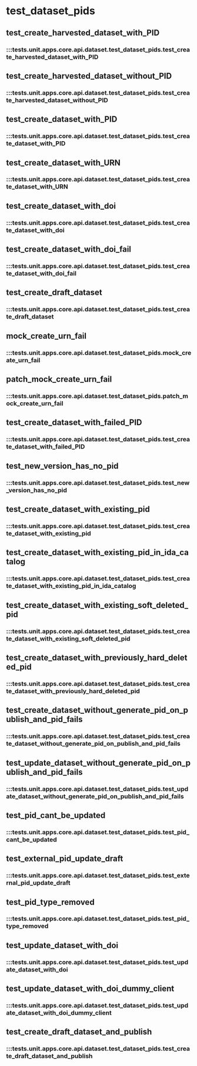 # test_dataset_pids

## test_create_harvested_dataset_with_PID

### :::tests.unit.apps.core.api.dataset.test_dataset_pids.test_create_harvested_dataset_with_PID

## test_create_harvested_dataset_without_PID

### :::tests.unit.apps.core.api.dataset.test_dataset_pids.test_create_harvested_dataset_without_PID

## test_create_dataset_with_PID

### :::tests.unit.apps.core.api.dataset.test_dataset_pids.test_create_dataset_with_PID

## test_create_dataset_with_URN

### :::tests.unit.apps.core.api.dataset.test_dataset_pids.test_create_dataset_with_URN

## test_create_dataset_with_doi

### :::tests.unit.apps.core.api.dataset.test_dataset_pids.test_create_dataset_with_doi

## test_create_dataset_with_doi_fail

### :::tests.unit.apps.core.api.dataset.test_dataset_pids.test_create_dataset_with_doi_fail

## test_create_draft_dataset

### :::tests.unit.apps.core.api.dataset.test_dataset_pids.test_create_draft_dataset

## mock_create_urn_fail

### :::tests.unit.apps.core.api.dataset.test_dataset_pids.mock_create_urn_fail

## patch_mock_create_urn_fail

### :::tests.unit.apps.core.api.dataset.test_dataset_pids.patch_mock_create_urn_fail

## test_create_dataset_with_failed_PID

### :::tests.unit.apps.core.api.dataset.test_dataset_pids.test_create_dataset_with_failed_PID

## test_new_version_has_no_pid

### :::tests.unit.apps.core.api.dataset.test_dataset_pids.test_new_version_has_no_pid

## test_create_dataset_with_existing_pid

### :::tests.unit.apps.core.api.dataset.test_dataset_pids.test_create_dataset_with_existing_pid

## test_create_dataset_with_existing_pid_in_ida_catalog

### :::tests.unit.apps.core.api.dataset.test_dataset_pids.test_create_dataset_with_existing_pid_in_ida_catalog

## test_create_dataset_with_existing_soft_deleted_pid

### :::tests.unit.apps.core.api.dataset.test_dataset_pids.test_create_dataset_with_existing_soft_deleted_pid

## test_create_dataset_with_previously_hard_deleted_pid

### :::tests.unit.apps.core.api.dataset.test_dataset_pids.test_create_dataset_with_previously_hard_deleted_pid

## test_create_dataset_without_generate_pid_on_publish_and_pid_fails

### :::tests.unit.apps.core.api.dataset.test_dataset_pids.test_create_dataset_without_generate_pid_on_publish_and_pid_fails

## test_update_dataset_without_generate_pid_on_publish_and_pid_fails

### :::tests.unit.apps.core.api.dataset.test_dataset_pids.test_update_dataset_without_generate_pid_on_publish_and_pid_fails

## test_pid_cant_be_updated

### :::tests.unit.apps.core.api.dataset.test_dataset_pids.test_pid_cant_be_updated

## test_external_pid_update_draft

### :::tests.unit.apps.core.api.dataset.test_dataset_pids.test_external_pid_update_draft

## test_pid_type_removed

### :::tests.unit.apps.core.api.dataset.test_dataset_pids.test_pid_type_removed

## test_update_dataset_with_doi

### :::tests.unit.apps.core.api.dataset.test_dataset_pids.test_update_dataset_with_doi

## test_update_dataset_with_doi_dummy_client

### :::tests.unit.apps.core.api.dataset.test_dataset_pids.test_update_dataset_with_doi_dummy_client

## test_create_draft_dataset_and_publish

### :::tests.unit.apps.core.api.dataset.test_dataset_pids.test_create_draft_dataset_and_publish

